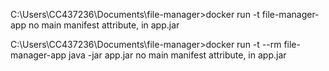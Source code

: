 C:\Users\CC437236\Documents\file-manager>docker run -t file-manager-app
no main manifest attribute, in app.jar

C:\Users\CC437236\Documents\file-manager>docker run -t --rm file-manager-app java -jar app.jar
no main manifest attribute, in app.jar
